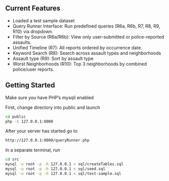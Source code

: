 ## Current Features
- Loaded a test sample dataset
- Query Runner Interface: Run predefined queries (R6a, R6b, R7, R8, R9, R10) via dropdown.
- Filter by Source (R6a/R6b): View only user-submitted or police-reported assaults.
- Unified Timeline (R7): All reports ordered by occurrence date.
- Keyword Search (R8): Search across assault types and neighborhoods
- Assault type (R9): Sort by assault type
- Worst Neighborhoods (R10): Top 3 neighborhoods by combined police/user reports.

## Getting Started
Make sure you have PHP’s mysqli enabled

First, change directory into public and launch
```bash
cd public
php -S 127.0.0.1:8000
```

After your server has started go to
```bash
http://127.0.0.1:8000/queryRunner.php
```

In a separate terminal, run
```bash
cd src
mysql -u root -p -h 127.0.0.1 < sql/createTables.sql
mysql -u root -p -h 127.0.0.1 < sql/seed.sql
mysql -u root -p -h 127.0.0.1 < sql/test-sample.sql
```


